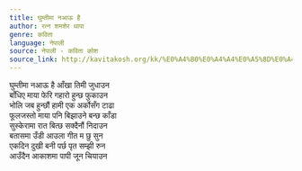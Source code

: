 ```yaml
---
title: घुम्तीमा नआऊ है
author: रत्न शमशेर थापा
genre: कविता
language: नेपाली
source: नेपाली - कविता कोश
source_link: http://kavitakosh.org/kk/%E0%A4%B0%E0%A4%A4%E0%A5%8D%E0%A4%A8_%E0%A4%B6%E0%A4%AE%E0%A4%B6%E0%A5%87%E0%A4%B0_%E0%A4%A5%E0%A4%BE%E0%A4%AA%E0%A4%BE
---
```


घुम्तीमा नआऊ है आँखा तिमी जुधाउन  
बाँधिए माया फेरि गहारो हुन्छ फुकाउन  
भोलि जब हुन्छौं हामी एक अर्कोसँग टाढा  
फूलजस्तो माया पनि बिझाउने बन्छ काँडा  
सुस्केरामा रात बित्छ सक्दैनौं निदाउन  
बतासमा उँडी आउला गीत म छु सुन  
एकदिन दुखी बनी पर्छ पृत सम्झी रुन  
आउँदैन आकाशमा पापी जून चियाउन
